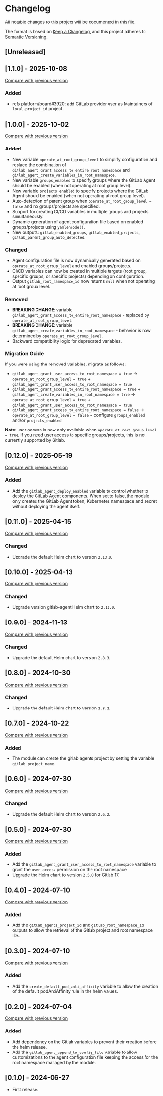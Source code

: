# Changelog

All notable changes to this project will be documented in this file.

The format is based on [Keep a Changelog](https://keepachangelog.com/en/1.1.0/),
and this project adheres
to [Semantic Versioning](https://semver.org/spec/v2.0.0.html).

## [Unreleased]

## [1.1.0] - 2025-10-08

[Compare with previous version](https://github.com/sparkfabrik/terraform-gitlab-kubernetes-gitlab-agent/compare/1.0.0...1.1.0)

### Added

- refs platform/board#3920: add GitLab provider user as Maintainers of `local.project_id` project.

## [1.0.0] - 2025-10-02

[Compare with previous version](https://github.com/sparkfabrik/terraform-gitlab-kubernetes-gitlab-agent/compare/0.13.0...1.0.0)

### Added

- New variable `operate_at_root_group_level` to simplify configuration and replace the combination of `gitlab_agent_grant_access_to_entire_root_namespace` and `gitlab_agent_create_variables_in_root_namespace`.
- New variable `groups_enabled` to specify groups where the GitLab Agent should be enabled (when not operating at root group level).
- New variable `projects_enabled` to specify projects where the GitLab Agent should be enabled (when not operating at root group level).
- Auto-detection of parent group when `operate_at_root_group_level = false` and no groups/projects are specified.
- Support for creating CI/CD variables in multiple groups and projects simultaneously.
- Dynamic generation of agent configuration file based on enabled groups/projects using `yamlencode()`.
- New outputs: `gitlab_enabled_groups`, `gitlab_enabled_projects`, `gitlab_parent_group_auto_detected`.

### Changed

- Agent configuration file is now dynamically generated based on `operate_at_root_group_level` and enabled groups/projects.
- CI/CD variables can now be created in multiple targets (root group, specific groups, or specific projects) depending on configuration.
- Output `gitlab_root_namespace_id` now returns `null` when not operating at root group level.

### Removed

- **BREAKING CHANGE**: variable `gitlab_agent_grant_access_to_entire_root_namespace` - replaced by `operate_at_root_group_level`.
- **BREAKING CHANGE**: variable `gitlab_agent_create_variables_in_root_namespace` - behavior is now determined by `operate_at_root_group_level`.
- Backward compatibility logic for deprecated variables.

### Migration Guide

If you were using the removed variables, migrate as follows:

- `gitlab_agent_grant_user_access_to_root_namespace = true` -> `operate_at_root_group_level = true` + `gitlab_agent_grant_user_access_to_root_namespace = true`
- `gitlab_agent_grant_access_to_entire_root_namespace = true` + `gitlab_agent_create_variables_in_root_namespace = true` → `operate_at_root_group_level = true` + `gitlab_agent_grant_user_access_to_root_namespace = true`
- `gitlab_agent_grant_access_to_entire_root_namespace = false` -> `operate_at_root_group_level = false` + configure `groups_enabled` and/or `projects_enabled`

**Note**: user access is now only available when `operate_at_root_group_level = true`. If you need user access to specific groups/projects, this is not currently supported by Gitlab.

## [0.12.0] - 2025-05-19

[Compare with previous version](https://github.com/sparkfabrik/terraform-gitlab-kubernetes-gitlab-agent/compare/0.11.0...0.12.0)

### Added

- Add the `gitlab_agent_deploy_enabled` variable to control whether to deploy the GitLab Agent components. When set to false, the module only creates the GitLab Agent token, Kubernetes namespace and secret without deploying the agent itself.

## [0.11.0] - 2025-04-15

[Compare with previous version](https://github.com/sparkfabrik/terraform-gitlab-kubernetes-gitlab-agent/compare/0.10.0...0.11.0)

### Changed

- Upgrade the default Helm chart to version `2.13.0`.

## [0.10.0] - 2025-04-13

[Compare with previous version](https://github.com/sparkfabrik/terraform-gitlab-kubernetes-gitlab-agent/compare/0.9.0...0.10.0)

### Changed

- Upgrade version gitlab-agent Helm chart to `2.11.0`.

## [0.9.0] - 2024-11-13

[Compare with previous version](https://github.com/sparkfabrik/terraform-gitlab-kubernetes-gitlab-agent/compare/0.8.0...0.9.0)

### Changed

- Upgrade the default Helm chart to version `2.8.3`.

## [0.8.0] - 2024-10-30

[Compare with previous version](https://github.com/sparkfabrik/terraform-gitlab-kubernetes-gitlab-agent/compare/0.7.0...0.8.0)

### Changed

- Upgrade the default Helm chart to version `2.8.2`.

## [0.7.0] - 2024-10-22

[Compare with previous version](https://github.com/sparkfabrik/terraform-gitlab-kubernetes-gitlab-agent/compare/0.6.0...0.7.0)

### Added

- The module can create the gitlab agents project by setting the variable `gitlab_project_name`.

## [0.6.0] - 2024-07-30

[Compare with previous version](https://github.com/sparkfabrik/terraform-gitlab-kubernetes-gitlab-agent/compare/0.5.0...0.6.0)

### Changed

- Upgrade the default Helm chart to version `2.6.2`.

## [0.5.0] - 2024-07-30

[Compare with previous version](https://github.com/sparkfabrik/terraform-gitlab-kubernetes-gitlab-agent/compare/0.4.0...0.5.0)

### Added

- Add the `gitlab_agent_grant_user_access_to_root_namespace` variable to grant the `user_access` permission on the root namespace.
- Upgrade the Helm chart to version `2.5.0` for Gitlab 17.

## [0.4.0] - 2024-07-10

[Compare with previous version](https://github.com/sparkfabrik/terraform-gitlab-kubernetes-gitlab-agent/compare/0.3.0...0.4.0)

### Added

- Add the `gitlab_agents_project_id` and `gitlab_root_namespace_id` outputs to allow the retrieval of the Gitlab project and root namespace IDs.

## [0.3.0] - 2024-07-10

[Compare with previous version](https://github.com/sparkfabrik/terraform-gitlab-kubernetes-gitlab-agent/compare/0.2.0...0.3.0)

### Added

- Add the `create_default_pod_anti_affinity` variable to allow the creation of the default podAntiAffinity rule in the helm values.

## [0.2.0] - 2024-07-04

[Compare with previous version](https://github.com/sparkfabrik/terraform-gitlab-kubernetes-gitlab-agent/compare/0.1.0...0.2.0)

### Added

- Add dependency on the Gitlab variables to prevent their creation before the helm release.
- Add the `gitlab_agent_append_to_config_file` variable to allow customizations to the agent configuration file keeping the access for the root namespace managed by the module.

## [0.1.0] - 2024-06-27

- First release.
